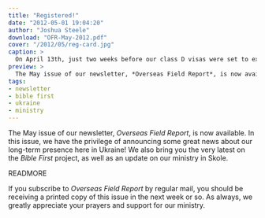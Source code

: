 ```yaml
---
title: "Registered!"
date: "2012-05-01 19:04:20"
author: "Joshua Steele"
download: "OFR-May-2012.pdf"
cover: "/2012/05/reg-card.jpg"
caption: >
  On April 13th, just two weeks before our class D visas were set to expire, each member of our team received long-term residency cards like the one pictured above.
preview: >
  The May issue of our newsletter, *Overseas Field Report*, is now available. In this issue, we have the privilege of announcing some great news about our long-term presence here in Ukraine! We also bring you the very latest on the *Bible First* project, as well as an update on our ministry in Skole.
tags:
- newsletter
- bible first
- ukraine
- ministry
---
```


The May issue of our newsletter, *Overseas Field Report*, is now available. In this issue, we have the privilege of announcing some great news about our long-term presence here in Ukraine! We also bring you the very latest on the *Bible First* project, as well as an update on our ministry in Skole.

READMORE

If you subscribe to *Overseas Field Report* by regular mail, you should be receiving a printed copy of this issue in the next week or so. As always, we greatly appreciate your prayers and support for our ministry.
